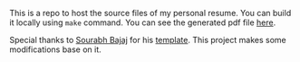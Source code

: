 This is a repo to host the source files of my personal resume. You can build it locally using `make` command. You can see the generated pdf file [here](http://nekocode.cn/resume.pdf).

Special thanks to [Sourabh Bajaj](https://github.com/sb2nov) for his [template](https://github.com/sb2nov/resume). This project makes some modifications base on it.
